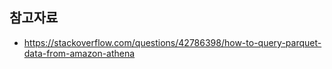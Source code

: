 ## 참고자료 ##

* https://stackoverflow.com/questions/42786398/how-to-query-parquet-data-from-amazon-athena
